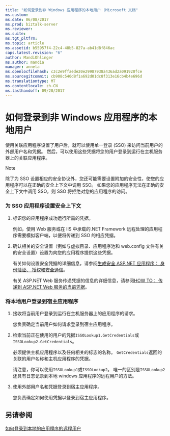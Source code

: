 ```yaml
---
title: "如何登录到非 Windows 应用程序的本地用户 |Microsoft 文档"
ms.custom: 
ms.date: 06/08/2017
ms.prod: biztalk-server
ms.reviewer: 
ms.suite: 
ms.tgt_pltfrm: 
ms.topic: article
ms.assetid: b55957f4-22c4-48b5-827a-ab41d8f846ac
caps.latest.revision: "6"
author: MandiOhlinger
ms.author: mandia
manager: anneta
ms.openlocfilehash: c3c2e9ffaede20e29987938a436ad2a091920fce
ms.sourcegitcommit: cb908c540d8f1a692d01dc8f313e16cb4b4e696d
ms.translationtype: MT
ms.contentlocale: zh-CN
ms.lasthandoff: 09/20/2017
---
```

# <a name="how-to-log-a-local-user-on-to-a-non-windows-application"></a>如何登录到非 Windows 应用程序的本地用户
使用关联应用程序设置了用户后，就可以使用单一登录 (SSO) 来访问当前用户的外部用户名和凭据。 然后，可以使用这些凭据将您的用户登录到运行在主机服务器上的关联应用程序。  
  
> [!NOTE]
>  除了为 SSO 设置相应的安全协议外，您还可能需要设置附加的安全性，使您的应用程序可以在正确的安全上下文中调用 SSO。 如果您的应用程序无法在正确的安全上下文中调用 SSO，则 SSO 将拒绝对您的应用程序的访问。  
  
### <a name="to-set-the-security-context-for-an-sso-application"></a>为 SSO 应用程序设置安全上下文  
  
1.  标识您的应用程序成功运行所需的凭据。  
  
     例如，使用 Web 服务或在 IIS 中承载的.NET Framework 远程处理的应用程序需要模拟客户端，以便将传递到 SSO 的相应凭据。  
  
2.  确认相关的安全设置（例如与虚拟目录、应用程序池和 web.config 文件有关的安全设置）设置为向您的应用程序提供这些凭据。  
  
     有关如何设置安全凭据的详细信息，请参阅[生成安全 ASP.NET 应用程序： 身份验证、 授权和安全通信](http://go.microsoft.com/fwlink/?LinkId=193906)。  
  
     有关 ASP.NET Web 服务传递凭据的信息的详细信息，请参阅[HOW TO： 传递到 ASP.NET Web 服务的当前凭据](http://go.microsoft.com/fwlink/?LinkId=193907)。  
  
### <a name="to-log-a-local-user-on-to-a-host-application"></a>将本地用户登录到宿主应用程序  
  
1.  接收将当前用户登录到运行在主机服务器上的应用程序的请求。  
  
     您负责确定当前用户如何请求登录到宿主应用程序。  
  
2.  检索当前正在使用的用户的凭据`ISSOLookup1.GetCredentials`或`ISSOLookup2.GetCredentials`。  
  
     必须提供主机应用程序以及任何相关的标志的名称。 `GetCredentials`返回的关联的用户名称和主机应用程序的凭据。  
  
     请注意，你可以使用`ISSOLookup1`或`ISSOLookup2`。 唯一的区别是`ISSOLookup2`还具有日志记录到本地 windows 应用程序的远程用户的方法。  
  
3.  使用外部用户名和凭据登录到宿主应用程序。  
  
     您负责确定如何使用凭据以登录到宿主应用程序。  
  
## <a name="see-also"></a>另请参阅  
 [如何登录到本地的应用程序的远程用户](../core/how-to-log-a-remote-user-on-to-a-local-application.md)